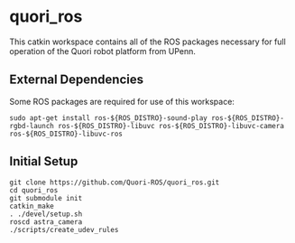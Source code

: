 # quori_ros

This catkin workspace contains all of the ROS packages necessary for full operation of the Quori robot platform from UPenn.

## External Dependencies

Some ROS packages are required for use of this workspace:
```
sudo apt-get install ros-${ROS_DISTRO}-sound-play ros-${ROS_DISTRO}-rgbd-launch ros-${ROS_DISTRO}-libuvc ros-${ROS_DISTRO}-libuvc-camera ros-${ROS_DISTRO}-libuvc-ros
```

## Initial Setup

```
git clone https://github.com/Quori-ROS/quori_ros.git
cd quori_ros
git submodule init
catkin_make
. ./devel/setup.sh
roscd astra_camera
./scripts/create_udev_rules
```
